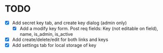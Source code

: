 # TODO

- [x] Add secret key tab, and create key dialog (admin only)
  - [x] Add a modify key form. Post req fields: Key (not editable on field), name, is_admin, is_active
- [x] Add create/delete/edit for both links and keys
- [x] Add settings tab for local storage of key
